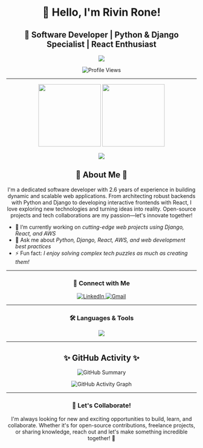 <h1 align="center">👋 Hello, I'm Rivin Rone!</h1>
<h2 align="center">🚀 Software Developer | Python & Django Specialist | React Enthusiast</h2>
<p align="center">
  <img src="https://readme-typing-svg.herokuapp.com?color=%2300C9A7&lines=Welcome+to+my+GitHub+Space;Experienced+Software+Developer;Passionate+about+Coding+and+Innovation;Python+%7C+Django+%7C+React+%7C+AWS!" />
</p>

<p align="center">
  <img src="https://komarev.com/ghpvc/?username=RIVIN-RONE&label=Profile%20views&color=0e75b6&style=flat" alt="Profile Views" /> 
</p>

---

<div align="center">
  <img src="https://github-readme-stats.vercel.app/api?username=RIVIN-RONE&show_icons=true&hide_border=true&bg_color=0D1117&text_color=58A6FF&icon_color=1F6FEB&title_color=8B949E&include_all_commits=true&count_private=true&theme=radical" height="165" />
  <img src="https://github-readme-streak-stats.herokuapp.com?user=RIVIN-RONE&hide_border=true&theme=radical" height="165" />
</div>

<p align="center">
  <img src="https://github-readme-stats.vercel.app/api/top-langs/?username=RIVIN-RONE&layout=compact&theme=radical&hide_border=true" />
</p>

<h2 align="center">🌟 About Me 🌟</h2>
<p align="center">I'm a dedicated software developer with 2.6 years of experience in building dynamic and scalable web applications. From architecting robust backends with Python and Django to developing interactive frontends with React, I love exploring new technologies and turning ideas into reality. Open-source projects and tech collaborations are my passion—let's innovate together!</p>

- 🔭 I’m currently working on *cutting-edge web projects using Django, React, and AWS*
- 💬 Ask me about *Python, Django, React, AWS, and web development best practices*
- ⚡ Fun fact: *I enjoy solving complex tech puzzles as much as creating them!*

---

<h3 align="center">💼 Connect with Me</h3>
<p align="center">
  <a href="https://linkedin.com/in/rivin-rone-588b7a22a/" target="_blank">
    <img src="https://img.shields.io/badge/-LinkedIn-0A66C2?style=for-the-badge&logo=linkedin&logoColor=white" alt="LinkedIn" />
  </a>
  <a href="mailto:hiimroney@gmail.com">
    <img src="https://img.shields.io/badge/Email-D14836?style=for-the-badge&logo=gmail&logoColor=white" alt="Gmail" />
  </a>
</p>

---

<h3 align="center">🛠️ Languages & Tools</h3>
<p align="center">
  <img src="https://skillicons.dev/icons?i=python,django,react,html,css,javascript,aws,mysql,bootstrap,git,linux" />
</p>

---

<h2 align="center">✨ GitHub Activity ✨</h2>
<p align="center">
  <img src="https://github-profile-summary-cards.vercel.app/api/cards/profile-details?username=RIVIN-RONE&theme=radical" alt="GitHub Summary" />
</p>

<p align="center">
  <img src="https://github-readme-activity-graph.vercel.app/graph?username=RIVIN-RONE&theme=react-dark&hide_border=true&area=true&color=58A6FF" alt="GitHub Activity Graph" />
</p>

---

<h3 align="center">🎉 Let's Collaborate!</h3>
<p align="center">I'm always looking for new and exciting opportunities to build, learn, and collaborate. Whether it's for open-source contributions, freelance projects, or sharing knowledge, reach out and let's make something incredible together! 🚀</p>

